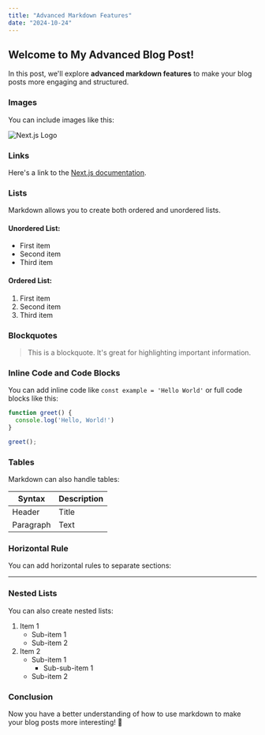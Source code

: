 ```yaml
---
title: "Advanced Markdown Features"
date: "2024-10-24"
---
```


## Welcome to My Advanced Blog Post!

In this post, we'll explore **advanced markdown features** to make your blog posts more engaging and structured.

### Images

You can include images like this:

![Next.js Logo](https://upload.wikimedia.org/wikipedia/commons/8/8e/Nextjs-logo.svg)

### Links

Here's a link to the [Next.js documentation](https://nextjs.org/docs).

### Lists

Markdown allows you to create both ordered and unordered lists.

#### Unordered List:
- First item
- Second item
- Third item

#### Ordered List:
1. First item
2. Second item
3. Third item

### Blockquotes

> This is a blockquote. It's great for highlighting important information.

### Inline Code and Code Blocks

You can add inline code like `const example = 'Hello World'` or full code blocks like this:

```javascript
function greet() {
  console.log('Hello, World!')
}

greet();
```

### Tables

Markdown can also handle tables:

| Syntax  | Description |
|---------|-------------|
| Header  | Title       |
| Paragraph | Text      |

### Horizontal Rule

You can add horizontal rules to separate sections:

---

### Nested Lists

You can also create nested lists:

1. Item 1
   - Sub-item 1
   - Sub-item 2
2. Item 2
   - Sub-item 1
     - Sub-sub-item 1
   - Sub-item 2

### Conclusion

Now you have a better understanding of how to use markdown to make your blog posts more interesting! 🎉
